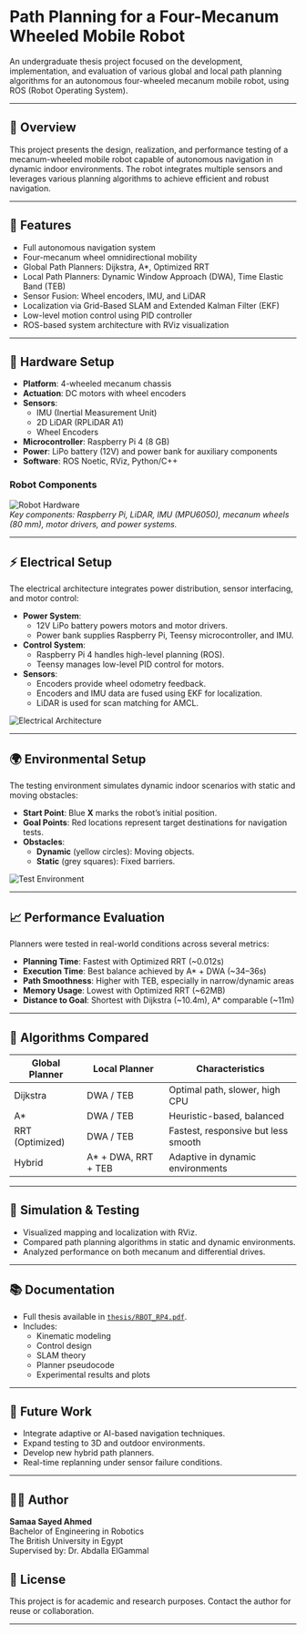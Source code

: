 
# Path Planning for a Four-Mecanum Wheeled Mobile Robot

An undergraduate thesis project focused on the development, implementation, and evaluation of various global and local path planning algorithms for an autonomous four-wheeled mecanum mobile robot, using ROS (Robot Operating System).

---

## 📌 Overview  
This project presents the design, realization, and performance testing of a mecanum-wheeled mobile robot capable of autonomous navigation in dynamic indoor environments. The robot integrates multiple sensors and leverages various planning algorithms to achieve efficient and robust navigation.

---

## 🔧 Features  
- Full autonomous navigation system  
- Four-mecanum wheel omnidirectional mobility  
- Global Path Planners: Dijkstra, A*, Optimized RRT  
- Local Path Planners: Dynamic Window Approach (DWA), Time Elastic Band (TEB)  
- Sensor Fusion: Wheel encoders, IMU, and LiDAR  
- Localization via Grid-Based SLAM and Extended Kalman Filter (EKF)  
- Low-level motion control using PID controller  
- ROS-based system architecture with RViz visualization  

---

## 🚗 Hardware Setup  
- **Platform**: 4-wheeled mecanum chassis  
- **Actuation**: DC motors with wheel encoders  
- **Sensors**:  
  - IMU (Inertial Measurement Unit)  
  - 2D LiDAR (RPLiDAR A1)  
  - Wheel Encoders  
- **Microcontroller**: Raspberry Pi 4 (8 GB)  
- **Power**: LiPo battery (12V) and power bank for auxiliary components  
- **Software**: ROS Noetic, RViz, Python/C++

### Robot Components  
![Robot Hardware](./images/Robot.png)  
*Key components: Raspberry Pi, LiDAR, IMU (MPU6050), mecanum wheels (80 mm), motor drivers, and power systems.*  

---

## ⚡ Electrical Setup  
The electrical architecture integrates power distribution, sensor interfacing, and motor control:  
- **Power System**:  
  - 12V LiPo battery powers motors and motor drivers.  
  - Power bank supplies Raspberry Pi, Teensy microcontroller, and IMU.  
- **Control System**:  
  - Raspberry Pi 4 handles high-level planning (ROS).  
  - Teensy manages low-level PID control for motors.  
- **Sensors**:  
  - Encoders provide wheel odometry feedback.
  - Encoders and IMU data are fused using EKF for localization. 
  - LiDAR is used for scan matching for AMCL. 
    

![Electrical Architecture](./images/electrical_system.png)  

---

## 🌍 Environmental Setup  
The testing environment simulates dynamic indoor scenarios with static and moving obstacles:  
- **Start Point**: Blue **X** marks the robot’s initial position.  
- **Goal Points**: Red locations represent target destinations for navigation tests.  
- **Obstacles**:  
  - **Dynamic** (yellow circles): Moving objects.  
  - **Static** (grey squares): Fixed barriers.  

![Test Environment](./images/Environment.png)  

---

## 📈 Performance Evaluation  
Planners were tested in real-world conditions across several metrics:  
- **Planning Time**: Fastest with Optimized RRT (~0.012s)  
- **Execution Time**: Best balance achieved by A* + DWA (~34–36s)  
- **Path Smoothness**: Higher with TEB, especially in narrow/dynamic areas  
- **Memory Usage**: Lowest with Optimized RRT (~62MB)  
- **Distance to Goal**: Shortest with Dijkstra (~10.4m), A* comparable (~11m)  

---

## 🧠 Algorithms Compared  
| Global Planner | Local Planner | Characteristics |  
|----------------|---------------|------------------|  
| Dijkstra       | DWA / TEB     | Optimal path, slower, high CPU |  
| A*             | DWA / TEB     | Heuristic-based, balanced |  
| RRT (Optimized)| DWA / TEB     | Fastest, responsive but less smooth |  
| Hybrid         | A* + DWA, RRT + TEB | Adaptive in dynamic environments |  

---

## 🧪 Simulation & Testing  
- Visualized mapping and localization with RViz.  
- Compared path planning algorithms in static and dynamic environments.  
- Analyzed performance on both mecanum and differential drives.  

---

## 📚 Documentation  
- Full thesis available in [`thesis/RBOT_RP4.pdf`](./thesis/RBOT_RP4.pdf).  
- Includes:  
  - Kinematic modeling  
  - Control design  
  - SLAM theory  
  - Planner pseudocode  
  - Experimental results and plots  

---

## 📌 Future Work  
- Integrate adaptive or AI-based navigation techniques.  
- Expand testing to 3D and outdoor environments.  
- Develop new hybrid path planners.  
- Real-time replanning under sensor failure conditions.  

---

## 👩‍💻 Author  
**Samaa Sayed Ahmed**  
Bachelor of Engineering in Robotics  
The British University in Egypt  
Supervised by: Dr. Abdalla ElGammal  

## 📜 License  
This project is for academic and research purposes. Contact the author for reuse or collaboration.  

--- 

